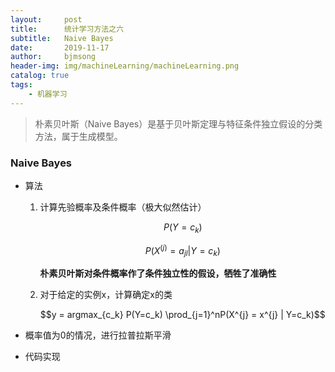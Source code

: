 ```yaml
---
layout:     post
title:      统计学习方法之六
subtitle:   Naive Bayes
date:       2019-11-17
author:     bjmsong
header-img: img/machineLearning/machineLearning.png
catalog: true
tags:
    - 机器学习
---
```

>朴素贝叶斯（Naive Bayes）是基于贝叶斯定理与特征条件独立假设的分类方法，属于生成模型。



### Naive Bayes

- 算法

  1. 计算先验概率及条件概率（极大似然估计）

     $$P(Y=c_k)$$

     $$P(X^{(j)}=a_{jl}|Y=c_k)$$

     ​	**朴素贝叶斯对条件概率作了条件独立性的假设，牺牲了准确性**

  2. 对于给定的实例x，计算确定x的类

     $$y = argmax_{c_k} P(Y=c_k) \prod_{j=1}^nP(X^{j} = x^{j} | Y=c_k)$$

- 概率值为0的情况，进行拉普拉斯平滑

- 代码实现

### 
